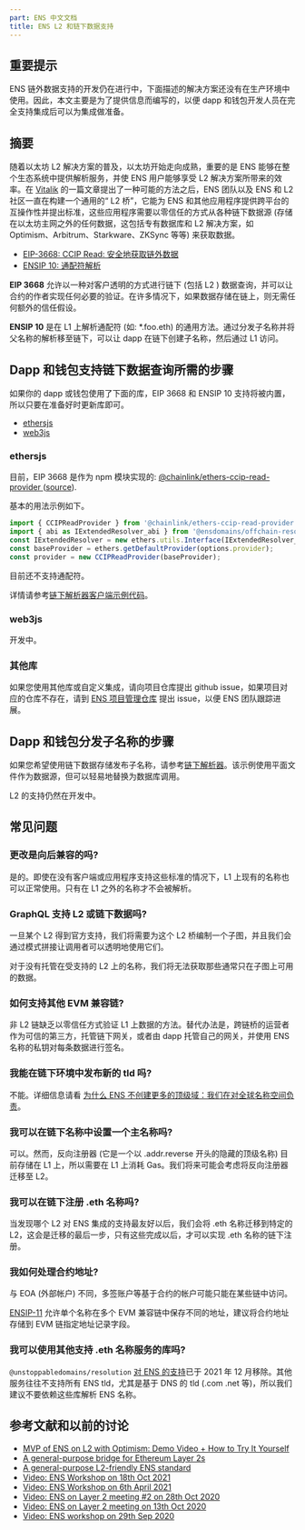 ```yaml
---
part: ENS 中文文档
title: ENS L2 和链下数据支持
---
```


## 重要提示

ENS 链外数据支持的开发仍在进行中，下面描述的解决方案还没有在生产环境中使用。因此，本文主要是为了提供信息而编写的，以便 dapp 和钱包开发人员在完全支持集成后可以为集成做准备。

## 摘要

随着以太坊 L2 解决方案的普及，以太坊开始走向成熟，重要的是 ENS 能够在整个生态系统中提供解析服务，并使 ENS 用户能够享受 L2 解决方案所带来的效率。在 [Vitalik](https://ethereum-magicians.org/t/a-general-purpose-l2-friendly-ens-standard/4591) 的一篇文章提出了一种可能的方法之后，ENS 团队以及 ENS 和 L2 社区一直在构建一个通用的“ L2 桥”，它能为 ENS 和其他应用程序提供跨平台的互操作性并提出标准，这些应用程序需要以零信任的方式从各种链下数据源 (存储在以太坊主网之外的任何数据，这包括专有数据库和 L2 解决方案，如 Optimism、Arbitrum、Starkware、ZKSync 等等) 来获取数据。

* [EIP-3668: CCIP Read: 安全地获取链外数据](https://eips.ethereum.org/EIPS/eip-3668)
* [ENSIP 10: 通配符解析](/docs/ens-improvement-proposals/ensip-10-wildcard-resolution.html)

**EIP 3668** 允许以一种对客户透明的方式进行链下 (包括 L2 ) 数据查询，并可以让合约的作者实现任何必要的验证。在许多情况下，如果数据存储在链上，则无需任何额外的信任假设。

**ENSIP 10** 是在 L1 上解析通配符 (如: *.foo.eth) 的通用方法。通过分发子名称并将父名称的解析移至链下，可以让 dapp 在链下创建子名称，然后通过 L1 访问。

## Dapp 和钱包支持链下数据查询所需的步骤

如果你的 dapp 或钱包使用了下面的库，EIP 3668 和 ENSIP 10 支持将被内置，所以只要在准备好时更新库即可。

* [ethersjs](https://github.com/ethers-io/ethers.js)
* [web3js](https://github.com/ethereum/web3.js)

### ethersjs

目前，EIP 3668 是作为 npm 模块实现的: [@chainlink/ethers-ccip-read-provider
](@chainlink/ethers-ccip-read-provider
)([source](https://github.com/smartcontractkit/ccip-read/tree/rewrite/packages/ethers-ccip-read-provider)).

基本的用法示例如下。

```js
import { CCIPReadProvider } from '@chainlink/ethers-ccip-read-provider';
import { abi as IExtendedResolver_abi } from '@ensdomains/offchain-resolver-contracts/artifacts/contracts/IExtendedResolver.sol/IExtendedResolver.json';
const IExtendedResolver = new ethers.utils.Interface(IExtendedResolver_abi);
const baseProvider = ethers.getDefaultProvider(options.provider);
const provider = new CCIPReadProvider(baseProvider);
```

目前还不支持通配符。

详情请参考[链下解析器客户端示例代码](https://github.com/ensdomains/offchain-resolver/blob/main/packages/client/src/index.ts#L46)。

### web3js

开发中。

### 其他库

如果您使用其他库或自定义集成，请向项目仓库提出 github issue，如果项目对应的仓库不存在，请到 [ENS 项目管理仓库](https://github.com/ensdomains/pm/issues) 提出 issue，以便 ENS 团队跟踪进展。

## Dapp 和钱包分发子名称的步骤

如果您希望使用链下数据存储发布子名称，请参考[链下解析器](https://github.com/ensdomains/offchain-resolver)。该示例使用平面文件作为数据源，但可以轻易地替换为数据库调用。

L2 的支持仍然在开发中。

## 常见问题

### 更改是向后兼容的吗?

是的。即使在没有客户端或应用程序支持这些标准的情况下，L1 上现有的名称也可以正常使用。只有在 L1 之外的名称才不会被解析。

### GraphQL 支持 L2 或链下数据吗?

一旦某个 L2 得到官方支持，我们将需要为这个 L2 桥编制一个子图，并且我们会通过模式拼接让调用者可以透明地使用它们。

对于没有托管在受支持的 L2 上的名称，我们将无法获取那些通常只在子图上可用的数据。

### 如何支持其他 EVM 兼容链?

非 L2 链缺乏以零信任方式验证 L1 上数据的方法。替代办法是，跨链桥的运营者作为可信的第三方，托管链下网关，或者由 dapp 托管自己的网关，并使用 ENS 名称的私钥对每条数据进行签名。

### 我能在链下环境中发布新的 tld 吗?

不能。详细信息请看 [为什么 ENS 不创建更多的顶级域：我们在对全球名称空间负责](/news/2019-12-20-why-not-ens-support-more-tld.html)。

### 我可以在链下名称中设置一个主名称吗?

可以。然而，反向注册器 (它是一个以 .addr.reverse 开头的隐藏的顶级名称) 目前存储在 L1 上，所以需要在 L1 上消耗 Gas。我们将来可能会考虑将反向注册器迁移至 L2。

### 我可以在链下注册 .eth 名称吗?

当发现哪个 L2 对 ENS 集成的支持最友好以后，我们会将 .eth 名称迁移到特定的 L2，这会是迁移的最后一步，只有这些完成以后，才可以实现 .eth 名称的链下注册。

### 我如何处理合约地址?

与 EOA (外部帐户) 不同，多签账户等基于合约的帐户可能只能在某些链中访问。

[ENSIP-11](/docs/ens-improvement-proposals/ensip-11-evmchain-address-resolution.html) 允许单个名称在多个 EVM 兼容链中保存不同的地址，建议将合约地址存储到 EVM 链指定地址记录字段。

### 我可以使用其他支持 .eth 名称服务的库吗?

`@unstoppabledomains/resolution` [对 ENS 的支持]((https://github.com/unstoppabledomains/resolution/releases/tag/v7.0.0))已于 2021 年 12 月移除。其他服务往往不支持所有 ENS tld，尤其是基于 DNS 的 tld (.com .net 等)，所以我们建议不要依赖这些库解析 ENS 名称。

## 参考文献和以前的讨论

- [MVP of ENS on L2 with Optimism: Demo Video + How to Try It Yourself](https://medium.com/the-ethereum-name-service/mvp-of-ens-on-l2-with-optimism-demo-video-how-to-try-it-yourself-b44c390cbd67)
- [A general-purpose bridge for Ethereum Layer 2s](https://medium.com/the-ethereum-name-service/a-general-purpose-bridge-for-ethereum-layer-2s-e28810ec1d88)
- [A general-purpose L2-friendly ENS standard](https://ethereum-magicians.org/t/a-general-purpose-l2-friendly-ens-standard/4591)
- [Video: ENS Workshop on 18th Oct 2021](https://www.youtube.com/watch?v=L9N7U_bNmOU)
- [Video: ENS Workshop on 6th April 2021](https://www.youtube.com/watch?v=9DdL7AQgXTM)
- [Video: ENS on Layer 2 meeting #2 on 28th Oct 2020](https://www.youtube.com/watch?v=QwEiAedSNYI)
- [Video: ENS on Layer 2 meeting on 13th Oct 2020](https://www.youtube.com/watch?v=vloI0VT8DXE)
- [Video: ENS workshop on 29th Sep 2020](https://www.youtube.com/watch?v=65z_j4n8mTk&t=2s)
